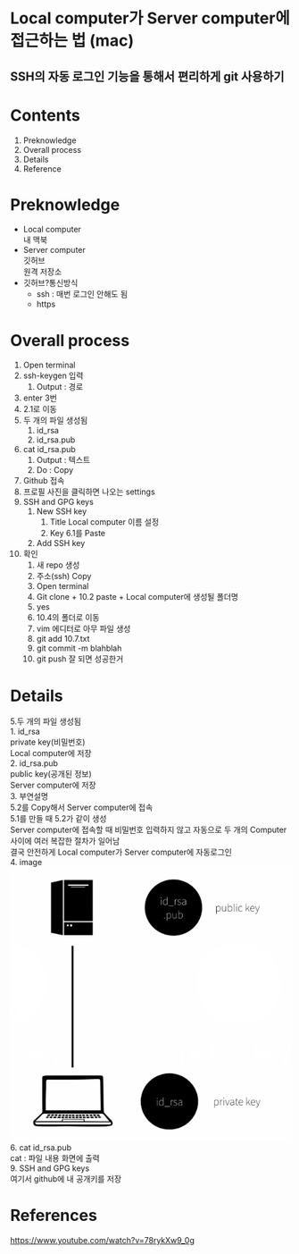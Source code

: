 Local computer가 Server computer에 접근하는 법 (mac)
================================================

SSH의 자동 로그인 기능을 통해서 편리하게 git 사용하기
------------------------------------------------



# Contents
1. Preknowledge
2. Overall process
3. Details
4. Reference



# Preknowledge
* Local computer  
내 맥북
* Server computer  
깃허브  
원격 저장소
* 깃허브?통신방식  
	- ssh : 매번 로그인 안해도 됨
	- https

# Overall process
1. Open terminal
2. ssh-keygen 입력
	1. Output : 경로 
3. enter 3번 
4. 2.1로 이동
5. 두 개의 파일 생성됨
	1. id_rsa
	2. id_rsa.pub
6. cat id_rsa.pub
	1. Output : 텍스트
	2. Do : Copy
7. Github 접속
8. 프로필 사진을 클릭하면 나오는 settings 
9. SSH and  GPG keys 
	1. New SSH key
		1. Title
		Local computer 이름 설정
		2. Key
		6.1를 Paste
	2. Add SSH key
10. 확인
	1. 새 repo 생성
	2. 주소(ssh) Copy
	3. Open terminal
	4. Git clone + 10.2 paste + Local computer에 생성될 폴더명
	5. yes
	6. 10.4의 폴더로 이동
	7. vim 에디터로 아무 파일 생성
	8. git add 10.7.txt
	9. git commit -m blahblah
	10. git push
	잘 되면 성공한거
	



# Details  
5.두 개의 파일 생성됨  
	1. id_rsa  
	private key(비밀번호)  
	Local computer에 저장  
	2. id_rsa.pub  
	public key(공개된 정보)  
	Server computer에 저장  
	3. 부연설명  
	5.2를 Copy해서 Server computer에 접속  
	5.1를 만들 때 5.2가 같이 생성  
	Server computer에 접속할 때 비밀번호 입력하지 않고 자동으로 두 개의 Computer 사이에 여러 복잡한 절차가 일어남  
	결국 안전하게 Local computer가 Server computer에 자동로그인  
	4. image
	![Relationship btw id_rsa and id_rsa.pb](local_and_server_computers.png)
6. cat id_rsa.pub  
	cat : 파일 내용 화면에 출력  
9. SSH and  GPG keys  
	여기서 github에 내 공개키를 저장  



# References  
https://www.youtube.com/watch?v=78rykXw9_0g

